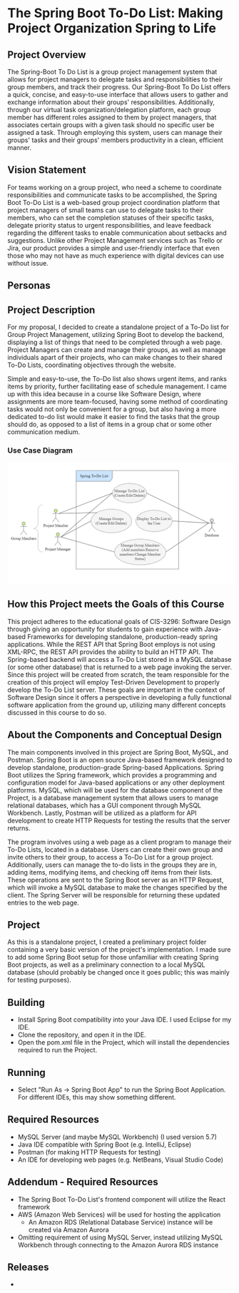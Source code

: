# The Spring Boot To-Do List: Making Project Organization Spring to Life

## Project Overview
The Spring-Boot To Do List is a group project management system that allows for project managers to delegate tasks and responsibilities to their group members, and track their progress. Our Spring-Boot To Do List offers a quick, concise, and easy-to-use interface that allows users to gather and exchange information about their groups' responsibilities. Additionally, through our virtual task organization/delegation platform, each group member has different roles assigned to them by project managers, that associates certain groups with a given task should no specific user be assigned a task. Through employing this system, users can manage their groups' tasks and their groups' members productivity in a clean, efficient manner.

## Vision Statement
For teams working on a group project, who need a scheme to coordinate responsibilities and communicate tasks to be accomplished, the Spring Boot To-Do List is a web-based group project coordination platform that project managers of small teams can use to delegate tasks to their members, who can set the completion statuses of their specific tasks, delegate priority status to urgent responsibilities, and leave feedback regarding the different tasks to enable communication about setbacks and suggestions. Unlike other Project Management services such as Trello or Jira, our product provides a simple and user-friendly interface that even those who may not have as much experience with digital devices can use without issue.

## Personas


## Project Description
For my proposal, I decided to create a standalone project of a To-Do list for Group Project Management, utilizing Spring Boot to develop the backend, displaying a list of things that need to be completed through a web page. Project Managers can create and manage their groups, as well as manage individuals apart of their projects, who can make changes to their shared To-Do Lists, coordinating objectives through the website. 

Simple and easy-to-use, the To-Do list also shows urgent items, and ranks items by priority, further facilitating ease of schedule management. I came up with this idea because in a course like Software Design, where assignments are more team-focused, having some method of coordinating tasks would not only be convenient for a group, but also having a more dedicated to-do list would make it easier to find the tasks that the group should do, as opposed to a list of items in a group chat or some other communication medium.

### Use Case Diagram
![Individual Proposal](images/use_case.png)

## How this Project meets the Goals of this Course
This project adheres to the educational goals of CIS-3296: Software Design through giving an opportunity for students to gain experience with Java-based Frameworks for developing standalone, production-ready spring applications. While the REST API that Spring Boot employs is not using XML-RPC, the REST API provides the ability to build an HTTP API. The Spring-based backend will access a To-Do List stored in a MySQL database (or some other database) that is returned to a web page invoking the server. Since this project will be created from scratch, the team responsible for the creation of this project will employ Test-Driven Development to properly develop the To-Do List server. These goals are important in the context of Software Design since it offers a perspective in developing a fully functional software application from the ground up, utilizing many different concepts discussed in this course to do so. 

## About the Components and Conceptual Design
The main components involved in this project are Spring Boot, MySQL, and Postman. Spring Boot is an open source Java-based framework designed to develop standalone, production-grade Spring-based Applications. Spring Boot utilizes the Spring framework, which provides a programming and configuration model for Java-based applications or any other deployment platforms. MySQL, which will be used for the database component of the Project, is a database management system that allows users to manage relational databases, which has a GUI component through MySQL Workbench. Lastly, Postman will be utilized as a platform for API development to create HTTP Requests for testing the results that the server returns.

The program involves using a web page as a client program to manage their To-Do Lists, located in a database. Users can create their own group and invite others to their group, to access a To-Do List for a group project. Additionally, users can manage the to-do lists in the groups they are in, adding items, modifying items, and checking off items from their lists. These operations are sent to the Spring Boot server as an HTTP Request, which will invoke a MySQL database to make the changes specified by the client. The Spring Server will be responsible for returning these updated entries to the web page. 

## Project
As this is a standalone project, I created a preliminary project folder containing a very basic version of the project's implementation. I made sure to add some Spring Boot setup for those unfamiliar with creating Spring Boot projects, as well as a preliminary connection to a local MySQL database (should probably be changed once it goes public; this was mainly for testing purposes).

## Building
- Install Spring Boot compatibility into your Java IDE. I used Eclipse for my IDE. 
- Clone the repository, and open it in the IDE.
- Open the pom.xml file in the Project, which will install the dependencies required to run the Project.

## Running
- Select "Run As → Spring Boot App" to run the Spring Boot Application. For different IDEs, this may show something different.

## Required Resources
- MySQL Server (and maybe MySQL Workbench) (I used version 5.7)
- Java IDE compatible with Spring Boot (e.g. IntelliJ, Eclipse)
- Postman (for making HTTP Requests for testing)
- An IDE for developing web pages (e.g. NetBeans, Visual Studio Code)

## Addendum - Required Resources
- The Spring Boot To-Do List's frontend component will utilize the React framework
- AWS (Amazon Web Services) will be used for hosting the application
  - An Amazon RDS (Relational Database Service) instance will be created via Amazon Aurora
- Omitting requirement of using MySQL Server, instead utilizing MySQL Workbench through connecting to the Amazon Aurora RDS instance

## Releases
- 
